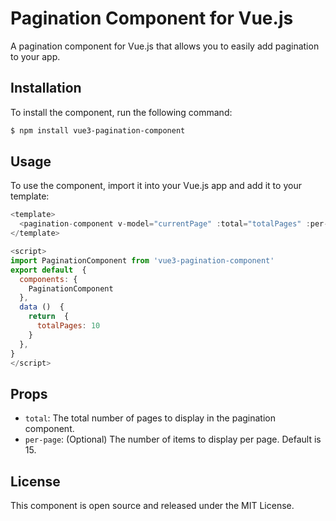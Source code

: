 
# Pagination Component for Vue.js
A  pagination  component  for  Vue.js  that  allows  you  to  easily  add  pagination  to  your  app.

## Installation
To  install  the  component,  run  the  following  command:
```bash
$ npm install vue3-pagination-component
```

## Usage
To  use  the  component,  import  it  into  your  Vue.js  app  and  add  it  to  your  template:

```js
<template>
  <pagination-component v-model="currentPage" :total="totalPages" :per-page="15"/>
</template>

<script>
import PaginationComponent from 'vue3-pagination-component'
export default  {
  components: {
    PaginationComponent
  },
  data ()  {
    return  {
      totalPages: 10
    }
  },
}
</script>
```

## Props
- `total`: The total number of pages to display in the pagination component.
- `per-page`: (Optional) The number of items to display per page. Default is 15.

## License
This component is open source and released under the MIT License.
